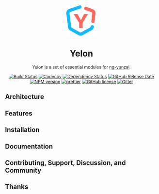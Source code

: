 <p align="center">
  <a href="https://github.com/hbyunzai/yelon">
    <img width="100" src="./_screenshot/logo.svg"/>
  </a>
</p>

<h1 align="center">
Yelon
</h1>

<div align="center">

  Yelon is a set of essential modules for [ng-yunzai](https://github.com/hbyunzai/ng-yunzai).

[![Build Status](https://dev.azure.com/devcui/yelon/_apis/build/status/hbyunzai.yelon?branchName=master)](https://dev.azure.com/devcui/yelon/_build/latest?definitionId=4&branchName=master)
[![Codecov](https://img.shields.io/codecov/c/github/hbyunzai/yelon?style=flat-square)](https://codecov.io/gh/hbyunzai/yelon)
[![Dependency Status](https://david-dm.org/hbyunzai/yelon/status.svg?style=flat-square)](https://david-dm.org/hbyunzai/yelon)
[![GitHub Release Date](https://img.shields.io/github/release-date/hbyunzai/yelon.svg?style=flat-square)](https://github.com/hbyunzai/yelon/releases)
[![NPM version](https://img.shields.io/npm/v/ng-yunzai?style=flat-square)](https://www.npmjs.com/package/ng-yunzai)
[![prettier](https://img.shields.io/badge/code_style-prettier-ff69b4.svg?style=flat-square)](https://prettier.io/)
[![GitHub license](https://img.shields.io/github/license/mashape/apistatus.svg?style=flat-square)](https://github.com/hbyunzai/yelon/blob/master/LICENSE)
[![Gitter](https://img.shields.io/gitter/room/hbyunzai/yelon?style=flat-square)](https://gitter.im/ng-yunzai/community)
</div>


## Architecture
## Features
## Installation
## Documentation
## Contributing, Support, Discussion, and Community
## Thanks


